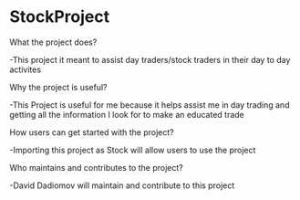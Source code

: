 # StockProject
What the project does?

-This project it meant to assist day traders/stock traders in their day to day activites

Why the project is useful?

-This Project is useful for me because it helps assist me in day trading and getting all the information I look for to make an educated trade

How users can get started with the project?

-Importing this project as Stock will allow users to use the project

Who maintains and contributes to the project?

-David Dadiomov will maintain and contribute to this project
